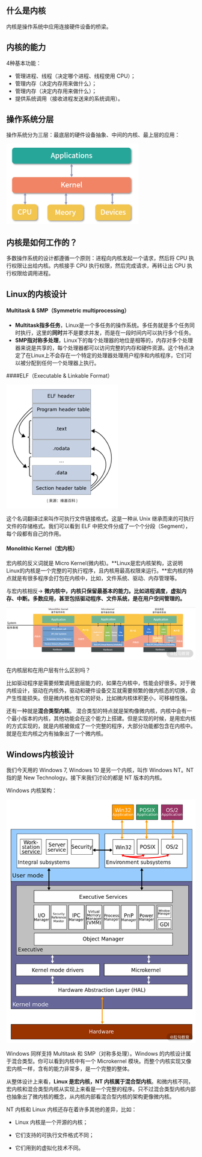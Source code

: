 ## 什么是内核

内核是操作系统中应用连接硬件设备的桥梁。

## 内核的能力

4种基本功能：

- 管理进程、线程（决定哪个进程、线程使用 CPU）；
- 管理内存（决定内存用来做什么）；
- 管理内存（决定内存用来做什么）；
- 提供系统调用（接收进程发送来的系统调用）。

## 操作系统分层

操作系统分为三层：最底层的硬件设备抽象、中间的内核、最上层的应用：

![QQ截图20201114115236](../../media/QQ截图20201114115236.png)

## 内核是如何工作的？

多数操作系统的设计都遵循一个原则：进程向内核发起一个请求，然后将 CPU 执行权限让出给内核。内核接手 CPU 执行权限，然后完成请求，再转让出 CPU 执行权限给调用进程。

## Linux的内核设计

#### Multitask & SMP（Symmetric multiprocessing）

- **Multitask指多任务**，Linux是一个多任务的操作系统。多任务就是多个任务同时执行，这里的**同时**并不是要求并发，而是在一段时间内可以执行多个任务。
- **SMP指对称多处理**，Linux下的每个处理器的地位是相等的，内存对多个处理器来说是共享的，每个处理器都可以访问完整的内存和硬件资源。这个特点决定了在Linux上不会存在一个特定的处理器处理用户程序和内核程序，它们可以被分配到任何一个处理器上执行。

####ELF（Executable & Linkable Format）

![QQ截图20201114120526](../../media/QQ截图20201114120526.png)

这个名词翻译过来叫作可执行文件链接格式。这是一种从 Unix 继承而来的可执行文件的存储格式。我们可以看到 ELF 中把文件分成了一个个分段（Segment），每个段都有自己的作用。

#### Monolithic Kernel（宏内核）

宏内核的反义词就是 Micro Kernel(微内核)。**Linux是宏内核架构，这说明Linux的内核是一个完整的可执行程序，且内核用最高权限来运行。**宏内核的特点就是有很多程序会打包在内核中，比如，文件系统、驱动、内存管理等。

与宏内核相反-> **微内核中，内核只保留最基本的能力。比如进程调度，虚拟内存、中断。多数应用，甚至包括驱动程序、文件系统，是在用户空间管理的。**

![CgqCHl-QEKSAYD22AAFXRfj1rsA581](../../media/CgqCHl-QEKSAYD22AAFXRfj1rsA581.png)

在内核层和在用户层有什么区别吗？

比如驱动程序是需要频繁调用底层能力的，如果在内核中，性能会好很多。对于微内核设计，驱动在内核外，驱动和硬件设备交互就需要频繁的做内核态的切换，会产生性能损失。但是微内核也有它的好处，比如微内核体积更小，可移植性强。

还有一种就是**混合类型内核**。 混合类型的特点就是架构像微内核，内核中会有一个最小版本的内核，其他功能会在这个能力上搭建。但是实现的时候，是用宏内核的方式实现的，就是内核被做成了一个完整的程序，大部分功能都包含在内核中。就是在宏内核之内有抽象出了一个微内核。

## Windows内核设计

我们今天用的 Windows 7, Windows 10 是另一个内核，叫作 Windows NT。NT 指的是 New Technology。接下来我们讨论的都是 NT 版本的内核。

Windows 内核架构：

![Ciqc1F-P5suAH9CJAAFl4zKFbJc816](../../media/Ciqc1F-P5suAH9CJAAFl4zKFbJc816.png)

Windows 同样支持 Multitask 和 SMP（对称多处理）。Windows 的内核设计属于混合类型。你可以看到内核中有一个 Microkernel 模块。而整个内核实现又像宏内核一样，含有的能力非常多，是一个完整的整体。

从整体设计上来看，**Linux 是宏内核，NT 内核属于混合型内核**。和微内核不同，宏内核和混合类型内核从实现上来看是一个完整的程序。只不过混合类型内核内部也抽象出了微内核的概念，从内核内部看混合型内核的架构更像微内核。

NT 内核和 Linux 内核还存在着许多其他的差异，比如：

- Linux 内核是一个开源的内核；

- 它们支持的可执行文件格式不同；

- 它们用到的虚拟化技术不同。